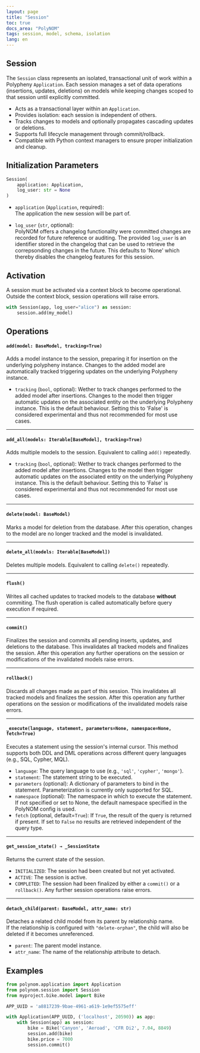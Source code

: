 ```yaml
---
layout: page
title: "Session"
toc: true
docs_area: "PolyNOM"
tags: session, model, schema, isolation
lang: en
---
```


## Session

The `Session` class represents an isolated, transactional unit of work within a Polypheny `Application`. Each session manages a set of data operations (insertions, updates, deletions) on models while keeping changes scoped to that session until explicitly committed.

- Acts as a transactional layer within an `Application`.
- Provides isolation: each session is independent of others.
- Tracks changes to models and optionally propagates cascading updates or deletions.
- Supports full lifecycle management through commit/rollback.
- Compatible with Python context managers to ensure proper initialization and cleanup.

## Initialization Parameters
```python
Session(
    application: Application,
    log_user: str = None
)
```

- `application` (`Application`, required):  
  The application the new session will be part of. 

- `log_user` (`str`, optional):  
  PolyNOM offers a changelog functionality were committed changes are recorded for future reference or auditing. The provided `log_user` is an identifier stored in the changelog that can be used to retrieve the correpsonding changes in the future. This defaults to 'None' which thereby disables the changelog features for this session.


## Activation

A session must be activated via a context block to become operational. Outside the context block, session operations will raise errors.

```python
with Session(app, log_user="alice") as session:
    session.add(my_model)
```

## Operations

#### `add(model: BaseModel, tracking=True)`
Adds a model instance to the session, preparing it for insertion on the underlying polypheny instance. Changes to the added model are automatically tracked triggering updates on the underlying Polypheny instance.

- `tracking` (`bool`, optional): Wether to track changes performed to the added model after insertions. Changes to the model then trigger automatic updates on the associated entity on the underlying Polypheny instance. This is the default behaviour. Setting this to 'False' is considered experimental and thus not recommended for most use cases.

---

#### `add_all(models: Iterable[BaseModel], tracking=True)`

Adds multiple models to the session. Equivalent to calling `add()` repeatedly.

- `tracking` (`bool`, optional): Wether to track changes performed to the added model after insertions. Changes to the model then trigger automatic updates on the associated entity on the underlying Polypheny instance. This is the default behaviour. Setting this to 'False' is considered experimental and thus not recommended for most use cases.

---

#### `delete(model: BaseModel)`

Marks a model for deletion from the database. After this operation, changes to the model are no longer tracked and the model is invalidated.

---

#### `delete_all(models: Iterable[BaseModel])`

Deletes multiple models. Equivalent to calling `delete()` repeatedly.

---

#### `flush()`

Writes all cached updates to tracked models to the database **without** commiting. The flush operation is called automatically before query execution if required.

---

#### `commit()`

Finalizes the session and commits all pending inserts, updates, and deletions to the database. This invalidates all tracked models and finalizes the session. After this operation any further operations on the session or modifications of the invalidated models raise errors.

---

#### `rollback()`

Discards all changes made as part of this session. This invalidates all tracked models and finalizes the session. After this operation any further operations on the session or modifications of the invalidated models raise errors.

---

#### `_execute(language, statement, parameters=None, namespace=None, fetch=True)`

Executes a statement using the session's internal cursor. This method supports both DDL and DML operations across different query languages (e.g., SQL, Cypher, MQL).

- `language`: The query language to use (e.g., `'sql'`, `'cypher'`, `'mongo'`).
- `statement`: The statement string to be executed.
- `parameters` (optional): A dictionary of parameters to bind in the statement. Parameterization is currently only supported for SQL.
- `namespace` (optional): The namespace in which to execute the statement. If not specified or set to None, the default namespace specified in the PolyNOM config is used.
- `fetch` (optional, default=`True`): If `True`, the result of the query is returned if present. If set to `False` no results are retrieved independent of the query type.
---

#### `get_session_state() → _SessionState`

Returns the current state of the session.

- `INITIALIZED`: The session had been created but not yet activated.
- `ACTIVE`: The session is active.
- `COMPLETED`: The session had been finalized by either a `commit()` or a `rollback()`. Any further session operations raise errors. 

---

#### `detach_child(parent: BaseModel, attr_name: str)`

Detaches a related child model from its parent by relationship name.  
If the relationship is configured with `"delete-orphan"`, the child will also be deleted if it becomes unreferenced.

- `parent`: The parent model instance.
- `attr_name`: The name of the relationship attribute to detach.


## Examples
```python
from polynom.application import Application
from polynom.session import Session
from myproject.bike.model import Bike

APP_UUID = 'a8817239-9bae-4961-a619-1e9ef5575eff'

with Application(APP_UUID, ('localhost', 20590)) as app:
    with Session(app) as session:
        bike = Bike('Canyon', 'Aeroad', 'CFR Di2', 7.04, 8849)
        session.add(bike)
        bike.price = 7000
        session.commit()
```
